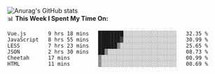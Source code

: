
![Anurag's GitHub stats](https://github-readme-stats.vercel.app/api?username=supergczh&show_icons=true&theme=radical)
<br />
📊 **This Week I Spent My Time On:**

<!--START_SECTION:waka-->

```text
Vue.js       9 hrs 18 mins   ████████░░░░░░░░░░░░░░░░░   32.35 %
JavaScript   8 hrs 55 mins   ███████▓░░░░░░░░░░░░░░░░░   30.99 %
LESS         7 hrs 23 mins   ██████▒░░░░░░░░░░░░░░░░░░   25.65 %
JSON         2 hrs 30 mins   ██▒░░░░░░░░░░░░░░░░░░░░░░   08.73 %
Cheetah      17 mins         ▒░░░░░░░░░░░░░░░░░░░░░░░░   00.99 %
HTML         11 mins         ▒░░░░░░░░░░░░░░░░░░░░░░░░   00.69 %
```

<!--END_SECTION:waka-->
